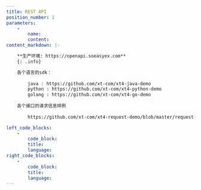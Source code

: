 ```yaml
---
title: REST API
position_number: 1
parameters:
    -
        name:
        content:
content_markdown: |-

    **生产环境: https://openapi.soeasyex.com**
    {: .info}

    各个语言的sdk：
        
        java : https://github.com/xt-com/xt4-java-demo
        python : https://github.com/xt-com/xt4-python-demo
        golang : https://github.com/xt-com/xt4-go-demo
    
    各个接口的请求信息样例
        
        https://github.com/xt-com/xt4-request-demo/blob/master/request-xt.txt

left_code_blocks:
    -
        code_block:
        title:
        language:
right_code_blocks:
    -
        code_block:
        title:
        language:
---
```

